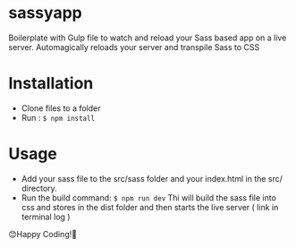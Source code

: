 # sassyapp
Boilerplate with Gulp file to watch and reload your Sass based app on a live server.
Automagically reloads your server and transpile Sass to CSS

# Installation
* Clone files to a folder
* Run :
 ```$ npm install```
# Usage
* Add your sass file to the src/sass folder and your index.html in the src/ directory.
* Run the build command:
```$ npm run dev``` 
Thi will build the sass file into css and stores in the dist folder and then starts the live server ( link in terminal log )

😊Happy Coding!🤷
